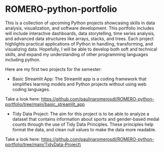 # ROMERO-python-portfolio
This is a collection of upcoming Python projects showcasing skills in data analysis, visualization, and software development. This portfolio includes will include interactive dashboards, data storytelling, time series analysis, and advanced data structures like arrays, stacks, and trees. Each project highlights practical applications of Python in handling, transforming, and visualizing data. Hopefully, I will be able to develop both soft and technical skills, and expand my understanding of other programming languages including python.

Here are my first two projects for the semester:
- Basic Streamlit App: The Streamlit app is a coding framework that simplifies learning models and Python projects without using web coding languages.

Take a look here: https://github.com/paulinaromerosdl/ROMERO-python-portfolio/tree/main/basic_streamlit_app
- Tidy Data Project: The aim for this project is to be able to analyze a dataset that contains information about sports and gender-based medal counts through the use of Tidy Data Principles. These principles help format the data, and clean null values to make the data more readable.

Take a look here: https://github.com/paulinaromerosdl/ROMERO-python-portfolio/tree/main/TidyData-Project\
